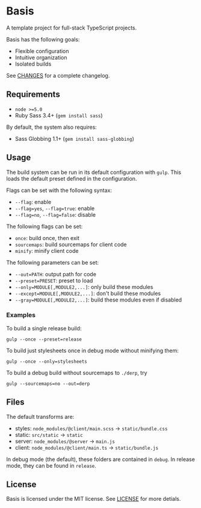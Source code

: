 # Basis
A template project for full-stack TypeScript projects.

Basis has the following goals:
- Flexible configuration
- Intuitive organization
- Isolated builds

See [CHANGES](CHANGES.md) for a complete changelog.

## Requirements
- `node >=5.0`
- Ruby Sass 3.4+ (`gem install sass`)

By default, the system also requires:
- Sass Globbing 1.1+ (`gem install sass-globbing`)

## Usage
The build system can be run in its default configuration with `gulp`. This loads the default preset defined in the configuration.

Flags can be set with the following syntax:
- `--flag`: enable
- `--flag=yes`, `--flag=true`: enable
- `--flag=no`, `--flag=false`: disable

The following flags can be set:
- `once`: build once, then exit
- `sourcemaps`: build sourcemaps for client code
- `minify`: minify client code

The following parameters can be set:
- `--out=PATH`: output path for code
- `--preset=PRESET`: preset to load
- `--only=MODULE[,MODULE2,...]`: only build these modules
- `--except=MODULE[,MODULE2,...]`: don't build these modules
- `--gray=MODULE[,MODULE2,...]`: build these modules even if disabled

### Examples
To build a single release build:
```
gulp --once --preset=release
```

To build just stylesheets once in debug mode without minifying them:
```
gulp --once --only=stylesheets
```

To build a debug build without sourcemaps to `./derp`, try
```
gulp --sourcemaps=no --out=derp
```

## Files
The default transforms are:

- styles: `node_modules/@client/main.scss` -> `static/bundle.css`
- static: `src/static` -> `static`
- server: `node_modules/@server` -> `main.js`
- client: `node_modules/@client/main.ts` -> `static/bundle.js`

In debug mode (the default), these folders are contained in `debug`. In release mode, they can be found in `release`.

## License
Basis is licensed under the MIT license. See [LICENSE](LICENSE.md) for more detials.